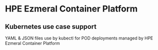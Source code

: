 # HPE Ezmeral Container Platform
## Kubernetes use case support

YAML & JSON files use by kubectl for POD deployments managed by HPE Ezmeral Container Platform
